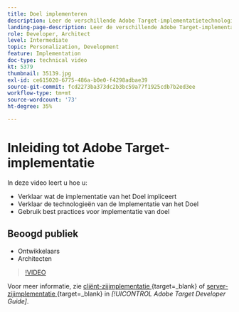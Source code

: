 ```yaml
---
title: Doel implementeren
description: Leer de verschillende Adobe Target-implementatietechnologieën en gebruik de best practices voor Target-implementatie.
landing-page-description: Leer de verschillende Adobe Target-implementatietechnologieën en gebruik de best practices voor Target-implementatie.
role: Developer, Architect
level: Intermediate
topic: Personalization, Development
feature: Implementation
doc-type: technical video
kt: 5379
thumbnail: 35139.jpg
exl-id: ce615020-6775-486a-b0e0-f4298adbae39
source-git-commit: fcd2273ba373dc2b3bc59a77f1925cdb7b2ed3ee
workflow-type: tm+mt
source-wordcount: '73'
ht-degree: 35%

---
```


# Inleiding tot Adobe Target-implementatie

In deze video leert u hoe u:

* Verklaar wat de implementatie van het Doel impliceert
* Verklaar de technologieën van de Implementatie van het Doel
* Gebruik best practices voor implementatie van doel

## Beoogd publiek

* Ontwikkelaars
* Architecten

>[!VIDEO](https://video.tv.adobe.com/v/35139/?quality=12)

Voor meer informatie, zie [&#x200B; cliënt-zijimplementatie &#x200B;](https://experienceleague.adobe.com/docs/target-dev/developer/client-side/overview.html?lang=nl-NL){target=_blank} of [&#x200B; server-zijimplementatie &#x200B;](https://experienceleague.adobe.com/docs/target-dev/developer/server-side/server-side-overview.html?lang=nl-NL){target=_blank} in *[!UICONTROL Adobe Target Developer Guide]*.

